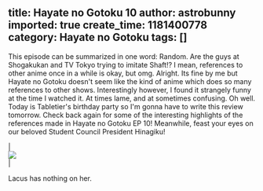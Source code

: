 title: Hayate no Gotoku 10
author: astrobunny
imported: true
create_time: 1181400778
category: Hayate no Gotoku
tags: []
---
This episode can be summarized in one word: Random. Are the guys at Shogakukan and TV Tokyo trying to imitate Shaft!? I mean, references to other anime once in a while is okay, but omg. Alright. Its fine by me but Hayate no Gotoku doesn't seem like the kind of anime which does so many references to other shows. Interestingly however, I found it strangely funny at the time I watched it. At times lame, and at sometimes confusing. Oh well. Today is Tabletier's birthday party so I'm gonna have to write this review tomorrow. Check back again for some of the interesting highlights of the references made in Hayate no Gotoku EP 10! Meanwhile, feast your eyes on our beloved Student Council President Hinagiku!

  
|   
 [![](wp-images/old/albums/hayate/hinagikusmall.jpg)](/images/wp-images/old/albums/hayate/hinagikusmall.jpg)  
 |
  

  
  
Lacus has nothing on her.